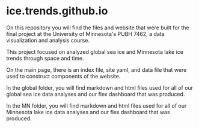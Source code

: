 # ice.trends.github.io
On this repository you will find the files and website that were built for the final project at the University of Minnesota's PUBH 7462, a data visualization and analysis course.

This project focused on analyzed global sea ice and Minnesota lake ice trends through space and time.

On the main page, there is an index file, site yaml, and data file that were used to construct components of the website. 

In the global folder, you will find markdown and html files used for all of our global sea ice data analyses and our flex dashboard that was produced.

In the MN folder, you will find markdown and html files used for all of our Minnesota lake ice data analyses and our flex dashboard that was produced.
